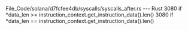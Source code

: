 File_Code/solana/d7fcfee4db/syscalls/syscalls_after.rs --- Rust
3080             if *data_len >= instruction_context.get_instruction_data().len()                                                                            3080             if *data_len == instruction_context.get_instruction_data().len()

